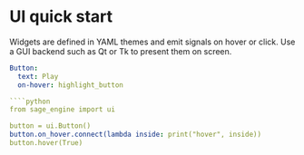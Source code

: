 # UI quick start

Widgets are defined in YAML themes and emit signals on hover or click.
Use a GUI backend such as Qt or Tk to present them on screen.

```yaml
Button:
  text: Play
  on-hover: highlight_button

````python
from sage_engine import ui

button = ui.Button()
button.on_hover.connect(lambda inside: print("hover", inside))
button.hover(True)
````
```
